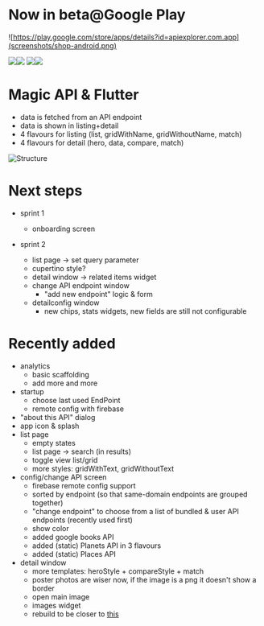 # Now in beta@Google Play 

![https://play.google.com/store/apps/details?id=apiexplorer.com.app](screenshots/shop-android.png) 

![](screenshots/diapo1.png)![](screenshots/diapo2.png)    ![](screenshots/diapo3.png)![](screenshots/diapo4.png)


# Magic API &amp; Flutter

* data is fetched from an API endpoint
* data is shown in listing+detail
* 4 flavours for listing (list, gridWithName, gridWithoutName, match)
* 4 flavours for detail (hero, data, compare, match)

![Structure](screenshots/composition.png)

# Next steps
* sprint 1
	* onboarding screen

* sprint 2 
	* list page -> set query parameter
	* cupertino style?
	* detail window -> related items widget
	* change API endpoint window
		* "add new endpoint" logic & form
	* detailconfig window
		* new chips, stats widgets, new fields are still not configurable

# Recently added
* analytics
	* basic scaffolding
	* add more and more
* startup
	* choose last used EndPoint
	* remote config with firebase
* "about this API" dialog
* app icon & splash
* list page
	* empty states
	* list page -> search (in results)
	* toggle view list/grid
	* more styles: gridWithText, gridWithoutText
* config/change API screen
	* firebase remote config support
	* sorted by endpoint (so that same-domain endpoints are grouped together)
	* "change endpoint" to choose from a list of bundled & user API endpoints (recently used first)
	* show color
	* added google books API
	* added (static) Planets API in 3 flavours
	* added (static) Places API
* detail window
	* more templates: heroStyle + compareStyle + match
	* poster photos are wiser now, if the image is a png it doesn't show a border
	* open main image
	* images widget
	* rebuild to be closer to [this](https://d33wubrfki0l68.cloudfront.net/4ac7d7e147f5505b66e74ce6698193a58f796776/67682/images/from-wireframes-to-flutter-movie-details-page/movie_details_ui_result.png)



